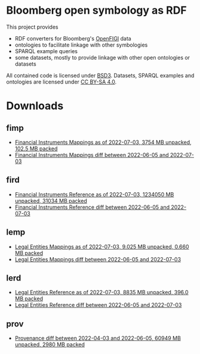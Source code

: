 Bloomberg open symbology as RDF
===============================

This project provides

- RDF converters for Bloomberg's [OpenFIGI][1] data
- ontologies to facilitate linkage with other symbologies
- SPARQL example queries
- some datasets, mostly to provide linkage with other open ontologies or datasets

All contained code is licensed under [BSD3][2].  Datasets, SPARQL examples and
ontologies are licensed under [CC BY-SA 4.0][3].


Downloads
=========

fimp
----

- [Financial Instruments Mappings as of 2022-07-03, 3754 MB unpacked, 102.5 MB packed](https://yadi.sk/d/Y9Dl8t7xpF9Huw)
- [Financial Instruments Mappings diff between 2022-06-05 and 2022-07-03](https://yadi.sk/d/f5meY4DojluBOg)

fird
----

- [Financial Instruments Reference as of 2022-07-03, 1234050 MB unpacked, 31034 MB packed](https://yadi.sk/d/OcyWyWWWU4wn9A)
- [Financial Instruments Reference diff between 2022-06-05 and 2022-07-03](https://yadi.sk/d/LMpjUycCxhtNBw)

lemp
----

- [Legal Entities Mappings as of 2022-07-03, 9.025 MB unpacked, 0.660 MB packed](https://yadi.sk/d/0wdtzfAG2rO5lQ)
- [Legal Entities Mappings diff between 2022-06-05 and 2022-07-03](https://yadi.sk/d/ogKWwv0Rw5MXKw)

lerd
----

- [Legal Entities Reference as of 2022-07-03, 8835 MB unpacked, 396.0 MB packed](https://yadi.sk/d/CquP9tJBdRERpg)
- [Legal Entities Reference diff between 2022-06-05 and 2022-07-03](https://yadi.sk/d/97db1e1Nj9HG9g)

prov
----
- [Provenance diff between 2022-04-03 and 2022-06-05, 60949 MB unpacked, 2980 MB packed](https://yadi.sk/d/5lAkLmGHtGVtpw)


  [1]: http://openfigi.com/
  [2]: http://opensource.org/licenses/BSD-3-Clause
  [3]: http://creativecommons.org/licenses/by-sa/4.0/
  [4]: http://datahub.io/dataset/figi
